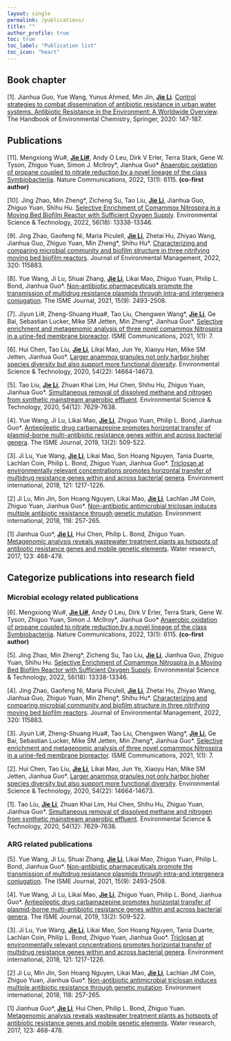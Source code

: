 ```yaml
---
layout: single
permalink: /publications/
title: ""
author_profile: true
toc: true
toc_label: "Publication list"
toc_icon: "heart"
---
```


## Book chapter
[1]. Jianhua Guo, Yue Wang, Yunus Ahmed, Min Jin, **<u>Jie Li</u>**. [Control strategies to combat dissemination of antibiotic resistance in urban water systems. Antibiotic Resistance in the Environment: A Worldwide Overview](https://link.springer.com/chapter/10.1007/698_2020_474). The Handbook of Environmental Chemistry, Springer, 2020: 147-187.

## Publications
[11]. Mengxiong Wu#, **<u>Jie Li#</u>**, Andy O Leu, Dirk V Erler, Terra Stark, Gene W. Tyson, Zhiguo Yuan, Simon J. McIlroy*, Jianhua Guo\* [Anaerobic oxidation of propane coupled to nitrate reduction by a novel lineage of the class Symbiobacteriia](https://www.nature.com/articles/s41467-022-33872-y). Nature Communications, 2022, 13(1): 6115. **(co-first author)**

[10]. Jing Zhao, Min Zheng*, Zicheng Su, Tao Liu, **<u>Jie Li</u>**, Jianhua Guo, Zhiguo Yuan, Shihu Hu. [Selective Enrichment of Comammox Nitrospira in a Moving Bed Biofilm Reactor with Sufficient Oxygen Supply](https://pubs.acs.org/doi/abs/10.1021/acs.est.2c03299). Environmental Science & Technology, 2022, 56(18): 13338-13346.

[9]. Jing Zhao, Gaofeng Ni, Maria Piculell, **<u>Jie Li</u>**, Zhetai Hu, Zhiyao Wang, Jianhua Guo, Zhiguo Yuan, Min Zheng*, Shihu Hu\*. [Characterizing and comparing microbial community and biofilm structure in three nitrifying moving bed biofilm reactors](https://doi.org/10.1016/j.jenvman.2022.115883). Journal of Environmental Management, 2022, 320: 115883.

[8]. Yue Wang, Ji Lu, Shuai Zhang, **<u>Jie Li</u>**, Likai Mao, Zhiguo Yuan, Philip L. Bond, Jianhua Guo\*. [Non-antibiotic pharmaceuticals promote the transmission of multidrug resistance plasmids through intra-and intergenera conjugation](https://www.nature.com/articles/s41396-021-00945-7). The ISME Journal, 2021, 15(9): 2493-2508.

[7]. Jiyun Li#, Zheng-Shuang Hua#, Tao Liu, Chengwen Wang\*, **<u>Jie Li</u>**, Ge Bai, Sebastian Lucker, Mike SM Jetten, Min Zheng*, Jianhua Guo\*. [Selective enrichment and metagenomic analysis of three novel comammox Nitrospira in a urine-fed membrane bioreactor](https://www.nature.com/articles/s43705-021-00005-3). ISME Communications, 2021, 1(1): 7.

[6]. Hui Chen, Tao Liu, **<u>Jie Li</u>**, Likai Mao, Jun Ye, Xiaoyu Han, Mike SM Jetten, Jianhua Guo\*. [Larger anammox granules not only harbor higher species diversity but also support more functional diversity](https://pubs.acs.org/doi/full/10.1021/acs.est.0c02609). Environmental Science & Technology, 2020, 54(22): 14664-14673.

[5]. Tao Liu, **<u>Jie Li</u>**, Zhuan Khai Lim, Hui Chen, Shihu Hu, Zhiguo Yuan, Jianhua Guo\*. [Simultaneous removal of dissolved methane and nitrogen from synthetic mainstream anaerobic effluent](https://pubs.acs.org/doi/full/10.1021/acs.est.0c00912). Environmental Science & Technology, 2020, 54(12): 7629-7638.

[4]. Yue Wang, Ji Lu, Likai Mao, **<u>Jie Li</u>**, Zhiguo Yuan, Philip L. Bond, Jianhua Guo\*. [Antiepileptic drug carbamazepine promotes horizontal transfer of plasmid-borne multi-antibiotic resistance genes within and across bacterial genera](https://www.nature.com/articles/s41396-018-0275-x). The ISME Journal, 2019, 13(2): 509-522.

[3]. Ji Lu, Yue Wang, **<u>Jie Li</u>**, Likai Mao, Son Hoang Nguyen, Tania Duarte, Lachlan Coin, Philip L. Bond, Zhiguo Yuan, Jianhua Guo\*. [Triclosan at environmentally relevant concentrations promotes horizontal transfer of multidrug resistance genes within and across bacterial genera](https://www.sciencedirect.com/science/article/pii/S0160412018317264). Environment international, 2018, 121: 1217-1226.

[2] Ji Lu, Min Jin, Son Hoang Nguyen, Likai Mao, **<u>Jie Li</u>**, Lachlan JM Coin, Zhiguo Yuan, Jianhua Guo\*. [Non-antibiotic antimicrobial triclosan induces multiple antibiotic resistance through genetic mutation](https://www.sciencedirect.com/science/article/pii/S0160412018303672). Environment international, 2018, 118: 257-265.

[1] Jianhua Guo*, **<u>Jie Li</u>**, Hui Chen, Philip L. Bond, Zhiguo Yuan. [Metagenomic analysis reveals wastewater treatment plants as hotspots of antibiotic resistance genes and mobile genetic elements](https://www.sciencedirect.com/science/article/pii/S0043135417305651). Water research, 2017, 123: 468-478.

## Categorize publications into research field
### Microbial ecology related publications
[6]. Mengxiong Wu#, **<u>Jie Li#</u>**, Andy O Leu, Dirk V Erler, Terra Stark, Gene W. Tyson, Zhiguo Yuan, Simon J. McIlroy*, Jianhua Guo\* [Anaerobic oxidation of propane coupled to nitrate reduction by a novel lineage of the class Symbiobacteriia](https://www.nature.com/articles/s41467-022-33872-y). Nature Communications, 2022, 13(1): 6115. **(co-first author)**

[5]. Jing Zhao, Min Zheng*, Zicheng Su, Tao Liu, **<u>Jie Li</u>**, Jianhua Guo, Zhiguo Yuan, Shihu Hu. [Selective Enrichment of Comammox Nitrospira in a Moving Bed Biofilm Reactor with Sufficient Oxygen Supply](https://pubs.acs.org/doi/abs/10.1021/acs.est.2c03299). Environmental Science & Technology, 2022, 56(18): 13338-13346.

[4]. Jing Zhao, Gaofeng Ni, Maria Piculell, **<u>Jie Li</u>**, Zhetai Hu, Zhiyao Wang, Jianhua Guo, Zhiguo Yuan, Min Zheng*, Shihu Hu\*. [Characterizing and comparing microbial community and biofilm structure in three nitrifying moving bed biofilm reactors](https://doi.org/10.1016/j.jenvman.2022.115883). Journal of Environmental Management, 2022, 320: 115883.

[3]. Jiyun Li#, Zheng-Shuang Hua#, Tao Liu, Chengwen Wang\*, **<u>Jie Li</u>**, Ge Bai, Sebastian Lucker, Mike SM Jetten, Min Zheng*, Jianhua Guo\*. [Selective enrichment and metagenomic analysis of three novel comammox Nitrospira in a urine-fed membrane bioreactor](https://www.nature.com/articles/s43705-021-00005-3). ISME Communications, 2021, 1(1): 7.

[2]. Hui Chen, Tao Liu, **<u>Jie Li</u>**, Likai Mao, Jun Ye, Xiaoyu Han, Mike SM Jetten, Jianhua Guo\*. [Larger anammox granules not only harbor higher species diversity but also support more functional diversity](https://pubs.acs.org/doi/full/10.1021/acs.est.0c02609). Environmental Science & Technology, 2020, 54(22): 14664-14673.

[1]. Tao Liu, **<u>Jie Li</u>**, Zhuan Khai Lim, Hui Chen, Shihu Hu, Zhiguo Yuan, Jianhua Guo\*. [Simultaneous removal of dissolved methane and nitrogen from synthetic mainstream anaerobic effluent](https://pubs.acs.org/doi/full/10.1021/acs.est.0c00912). Environmental Science & Technology, 2020, 54(12): 7629-7638.

### ARG related publications
[5]. Yue Wang, Ji Lu, Shuai Zhang, **<u>Jie Li</u>**, Likai Mao, Zhiguo Yuan, Philip L. Bond, Jianhua Guo\*. [Non-antibiotic pharmaceuticals promote the transmission of multidrug resistance plasmids through intra-and intergenera conjugation](https://www.nature.com/articles/s41396-021-00945-7). The ISME Journal, 2021, 15(9): 2493-2508.

[4]. Yue Wang, Ji Lu, Likai Mao, **<u>Jie Li</u>**, Zhiguo Yuan, Philip L. Bond, Jianhua Guo\*. [Antiepileptic drug carbamazepine promotes horizontal transfer of plasmid-borne multi-antibiotic resistance genes within and across bacterial genera](https://www.nature.com/articles/s41396-018-0275-x). The ISME Journal, 2019, 13(2): 509-522.

[3]. Ji Lu, Yue Wang, **<u>Jie Li</u>**, Likai Mao, Son Hoang Nguyen, Tania Duarte, Lachlan Coin, Philip L. Bond, Zhiguo Yuan, Jianhua Guo\*. [Triclosan at environmentally relevant concentrations promotes horizontal transfer of multidrug resistance genes within and across bacterial genera](https://www.sciencedirect.com/science/article/pii/S0160412018317264). Environment international, 2018, 121: 1217-1226.

[2] Ji Lu, Min Jin, Son Hoang Nguyen, Likai Mao, **<u>Jie Li</u>**, Lachlan JM Coin, Zhiguo Yuan, Jianhua Guo\*. [Non-antibiotic antimicrobial triclosan induces multiple antibiotic resistance through genetic mutation](https://www.sciencedirect.com/science/article/pii/S0160412018303672). Environment international, 2018, 118: 257-265.

[1] Jianhua Guo*, **<u>Jie Li</u>**, Hui Chen, Philip L. Bond, Zhiguo Yuan. [Metagenomic analysis reveals wastewater treatment plants as hotspots of antibiotic resistance genes and mobile genetic elements](https://www.sciencedirect.com/science/article/pii/S0043135417305651). Water research, 2017, 123: 468-478.